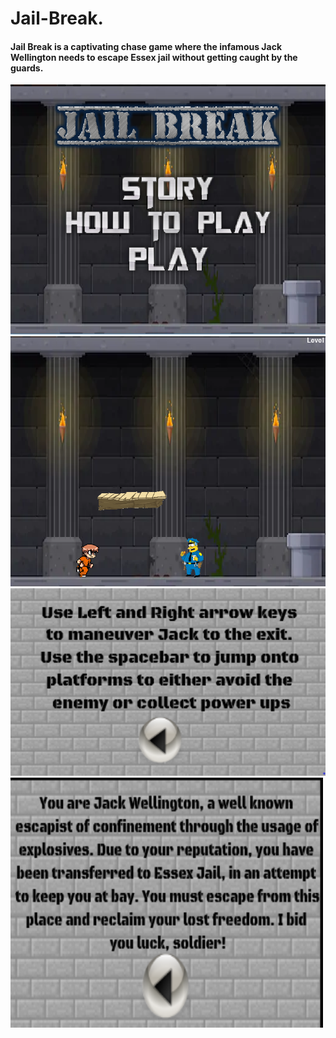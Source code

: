<h1>Jail-Break.</h4>

<h4> Jail Break is a captivating chase game where the infamous Jack Wellington needs to escape Essex jail without getting caught by the guards.</h4>


<img style="-webkit-user-select: none;" src="https://raw.githubusercontent.com/NicholasEdelson/..../master/jb%20screen.PNG"               height="400">


<img style="-webkit-user-select: none;" src="https://raw.githubusercontent.com/NicholasEdelson/..../master/jb%20game%20snap.PNG"          height="400">


<img style="-webkit-user-select: none;" src="https://raw.githubusercontent.com/NicholasEdelson/..../master/jb%20how%20to%20play.PNG"     height="300">


<img style="-webkit-user-select: none;" src="https://raw.githubusercontent.com/NicholasEdelson/..../master/jb%20story.PNG" width="500" height="400" >
